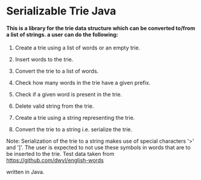 # Serializable Trie Java

#### This is a library for the trie data structure which can be converted to/from a list of strings. a user can do the following:

1. Create a trie using a list of words or an empty trie.

2. Insert words to the trie.

3. Convert the trie to a list of words.

4. Check how many words in the trie have a given prefix.
 
5. Check if a given word is present in the trie.

6. Delete valid string from the trie.

7. Create a trie using a string representing the trie.

8. Convert the trie to a string i.e. serialize the trie.

Note: Serialization of the trie to a string makes use of special characters '>' and ']'. The user is expected to not use these symbols in words that are to be inserted to the trie.
Test data taken from https://github.com/dwyl/english-words

written in Java.

